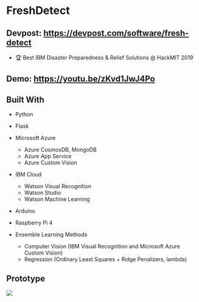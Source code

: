# FreshDetect

## Devpost: https://devpost.com/software/fresh-detect

- 🏆 Best IBM Disaster Preparedness & Relief Solutions @ HackMIT 2019

## Demo: https://youtu.be/zKvd1JwJ4Po

## Built With

- Python
- Flask
- Microsoft Azure
    - Azure CosmosDB, MongoDB
    - Azure App Service
    - Azure Custom Vision
- IBM Cloud
    - Watson Visual Recognition
    - Watson Studio
    - Watson Machine Learning
- Arduino
- Raspberry Pi 4

- Ensemble Learning Methods
    - Computer Vision (IBM Visual Recognition and Microsoft Azure Custom Vision)
    - Regression (Ordinary Least Squares + Ridge Penalizers, lambda)
    
 ## Prototype
 
 
![](https://challengepost-s3-challengepost.netdna-ssl.com/photos/production/software_photos/000/845/201/datas/gallery.jpg)


